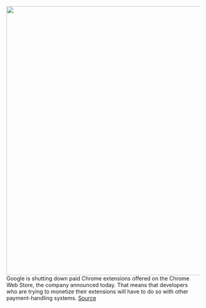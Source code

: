 <img src='https://cdn.vox-cdn.com/thumbor/gbd8KcSpRVizskYw7ahApfqeXic=/0x0:2040x1360/1200x800/filters:focal(857x517:1183x843)/cdn.vox-cdn.com/uploads/chorus_image/image/67450511/acastro_180427_1777_0001.0.jpg' width='700px' /><br/>
Google is shutting down paid Chrome extensions offered on the Chrome Web Store, the company announced today. That means that developers who are trying to monetize their extensions will have to do so with other payment-handling systems.
<a href='https://www.theverge.com/2020/9/22/21451111/google-paid-chrome-extension-monetize-shut-down-end'> Source <a/>